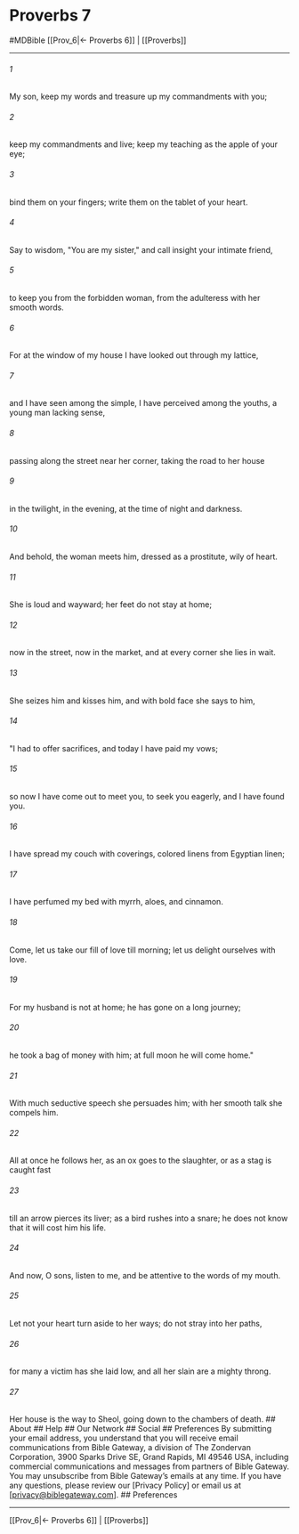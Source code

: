 # Proverbs 7
#MDBible
[[Prov_6|← Proverbs 6]] | [[Proverbs]]

***


###### 1 
My son, keep my words and treasure up my commandments with you; 

###### 2 
keep my commandments and live; keep my teaching as the apple of your eye; 

###### 3 
bind them on your fingers; write them on the tablet of your heart. 

###### 4 
Say to wisdom, "You are my sister," and call insight your intimate friend, 

###### 5 
to keep you from the forbidden woman, from the adulteress with her smooth words. 

###### 6 
For at the window of my house I have looked out through my lattice, 

###### 7 
and I have seen among the simple, I have perceived among the youths, a young man lacking sense, 

###### 8 
passing along the street near her corner, taking the road to her house 

###### 9 
in the twilight, in the evening, at the time of night and darkness. 

###### 10 
And behold, the woman meets him, dressed as a prostitute, wily of heart. 

###### 11 
She is loud and wayward; her feet do not stay at home; 

###### 12 
now in the street, now in the market, and at every corner she lies in wait. 

###### 13 
She seizes him and kisses him, and with bold face she says to him, 

###### 14 
"I had to offer sacrifices, and today I have paid my vows; 

###### 15 
so now I have come out to meet you, to seek you eagerly, and I have found you. 

###### 16 
I have spread my couch with coverings, colored linens from Egyptian linen; 

###### 17 
I have perfumed my bed with myrrh, aloes, and cinnamon. 

###### 18 
Come, let us take our fill of love till morning; let us delight ourselves with love. 

###### 19 
For my husband is not at home; he has gone on a long journey; 

###### 20 
he took a bag of money with him; at full moon he will come home." 

###### 21 
With much seductive speech she persuades him; with her smooth talk she compels him. 

###### 22 
All at once he follows her, as an ox goes to the slaughter, or as a stag is caught fast 

###### 23 
till an arrow pierces its liver; as a bird rushes into a snare; he does not know that it will cost him his life. 

###### 24 
And now, O sons, listen to me, and be attentive to the words of my mouth. 

###### 25 
Let not your heart turn aside to her ways; do not stray into her paths, 

###### 26 
for many a victim has she laid low, and all her slain are a mighty throng. 

###### 27 
Her house is the way to Sheol, going down to the chambers of death. ## About ## Help ## Our Network ## Social ## Preferences By submitting your email address, you understand that you will receive email communications from Bible Gateway, a division of The Zondervan Corporation, 3900 Sparks Drive SE, Grand Rapids, MI 49546 USA, including commercial communications and messages from partners of Bible Gateway. You may unsubscribe from Bible Gateway&rsquo;s emails at any time. If you have any questions, please review our [Privacy Policy] or email us at [privacy@biblegateway.com]. ## Preferences

***

[[Prov_6|← Proverbs 6]] | [[Proverbs]]
